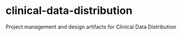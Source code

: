 # clinical-data-distribution
Project management and design artifacts for Clinical Data Distribution
